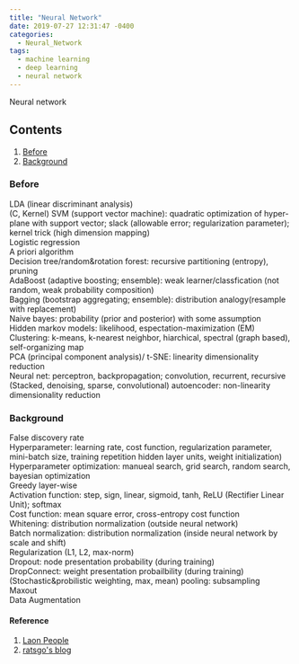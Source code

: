 ```yaml
---
title: "Neural Network"
date: 2019-07-27 12:31:47 -0400
categories:
  - Neural_Network
tags:
  - machine learning
  - deep learning
  - neural network
---
```


Neural network

## Contents  
1. [Before](#before)  
2. [Background](#background)  
  
### Before
LDA (linear discriminant analysis)  
(C, Kernel) SVM (support vector machine): quadratic optimization of hyper-plane with support vector; slack (allowable error; regularization parameter); kernel trick (high dimension mapping)  
Logistic regression  
A priori algorithm  
Decision tree/random&rotation forest: recursive partitioning (entropy), pruning  
AdaBoost (adaptive boosting; ensemble): weak learner/classfication (not random, weak probability composition)  
Bagging (bootstrap aggregating; ensemble):  distribution analogy(resample with replacement)  
Naive bayes: probability (prior and posterior) with some assumption  
Hidden markov models: likelihood, espectation-maximization (EM)  
Clustering: k-means, k-nearest neighbor, hiarchical, spectral (graph based), self-organizing map  
PCA (principal component analysis)/ t-SNE: linearity dimensionality reduction  
Neural net: perceptron, backpropagation; convolution, recurrent, recursive  
(Stacked, denoising, sparse, convolutional) autoencoder: non-linearity dimensionality reduction

### Background
False discovery rate  
Hyperparameter: learning rate, cost function, regularization parameter, mini-batch size, training repetition hidden layer units, weight initialization)  
Hyperparameter optimization: manueal search, grid search, random search, bayesian optimization  
Greedy layer-wise  
Activation function: step, sign, linear, sigmoid, tanh, ReLU (Rectifier Linear Unit); softmax  
Cost function: mean square error, cross-entropy cost function  
Whitening: distribution normalization (outside neural network)  
Batch normalization: distribution normalization (inside neural network by scale and shift)  
Regularization (L1, L2, max-norm)  
Dropout: node presentation probability (during training)  
DropConnect: weight presentation probailbility (during training)  
(Stochastic&probilistic weighting, max, mean) pooling: subsampling  
Maxout  
Data Augmentation
  
#### Reference
1. [Laon People][Laon People]  
2. [ratsgo's blog][ratsgos blog]  

[Laon People]: http://blog.naver.com/PostList.nhn?blogId=laonple&from=postList&categoryNo=22  
[ratsgos blog]: https://ratsgo.github.io/blog/categories/

